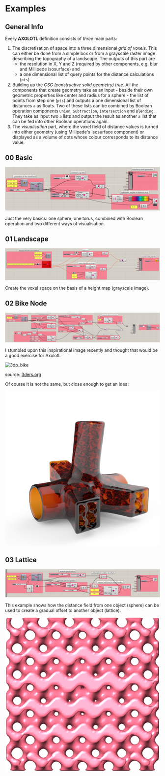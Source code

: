 # Examples

## General Info
Every **AXOLOTL** definition consists of _three_ main parts:

1. The discretisation of space into a three dimensional _grid of voxels_. This can either be done from a simple box or from a grayscale raster image describing the topography of a landscape. The outputs of this part are
   * the resolution in X, Y and Z (required by other components, e.g. blur and Millipede isosurface) and
   * a one dimensional list of query points for the distance calculations (`pts`)
1. Building up the _CSG (constructive solid geometry) tree_. All the components that create geometry take as an input - beside their own geometric properties like center and radius for a sphere - the list of points from step one (`pts`) and outputs a one dimensional list of distances `a` as floats. Two of these lists can be combined by  Boolean operation components `Union`, `Subtraction`, `Intersection` and `Blending`. They take as input two `a` lists and output the result as another `a` list that can be fed into other Boolean operations again.
1. The _visualisation_ part, where the voxel field of distance values is turned into either geometry (using Millipede's isosurface component) or displayed as a volume of dots whose colour corresponds to its distance value.

## 00 Basic
![basic](/pix/00_basic.png)

Just the very basics: one sphere, one torus, combined with Boolean operation and two different ways of visualisation.

## 01 Landscape
![landscape](/pix/01_landscape.png)

Create the voxel space on the basis of a height map (grayscale image).

## 02 Bike Node
![bikenode](/pix/02_bikenode.png)

I stumbled upon this inspirational image recently and thought that would be a good exercise for Axolotl.

![3dp_bike](https://www.3ders.org/images2017/3d-printed-iot-orbitrec-bike-available-buy-soon-5.jpg)

source: [3ders.org](https://www.3ders.org/articles/20171026-xons-3d-printed-iot-orbitrec-bike-available-to-buy-soon.html)

Of course it is not the same, but close enough to get an idea:

![bikenodeemap](/pix/bikenode_transp.png)

## 03 Lattice
![lattice_def](/pix/03_lattice.png)

This example shows how the distance field from one object (sphere) can be used to create a gradual offset to another object (lattice).

![lattice](/pix/lattice.png)
